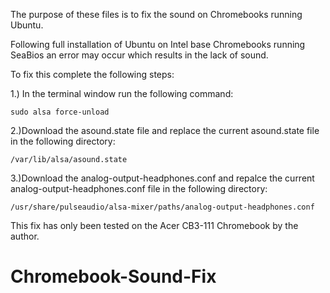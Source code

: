 The purpose of these files is to fix the sound on Chromebooks running Ubuntu.

Following full installation of Ubuntu on Intel base Chromebooks running SeaBios an error may occur which results in the lack of sound.

To fix this complete the following steps:

1.) In the terminal window run the following command:
	
	sudo alsa force-unload

2.)Download the asound.state file and replace the current asound.state file in the following directory:

	/var/lib/alsa/asound.state

3.)Download the analog-output-headphones.conf and repalce the current analog-output-headphones.conf file in the following directory:

	/usr/share/pulseaudio/alsa-mixer/paths/analog-output-headphones.conf

This fix has only been tested on the Acer CB3-111 Chromebook by the author.
# Chromebook-Sound-Fix
